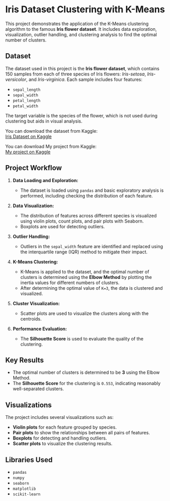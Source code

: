 # Iris Dataset Clustering with K-Means

This project demonstrates the application of the K-Means clustering algorithm to the famous **Iris flower dataset**. It includes data exploration, visualization, outlier handling, and clustering analysis to find the optimal number of clusters.

## Dataset

The dataset used in this project is the **Iris flower dataset**, which contains 150 samples from each of three species of Iris flowers: *Iris-setosa*, *Iris-versicolor*, and *Iris-virginica*. Each sample includes four features:
- `sepal_length`
- `sepal_width`
- `petal_length`
- `petal_width`

The target variable is the species of the flower, which is not used during clustering but aids in visual analysis.

You can download the dataset from Kaggle:  
[Iris Dataset on Kaggle](https://www.kaggle.com/datasets/arshid/iris-flower-dataset)

You can download My project from Kaggle:  
[My project on Kaggle](https://www.kaggle.com/code/mohamadrezazaheri/k-means-machine-learning-algorithms)


## Project Workflow

1. **Data Loading and Exploration:**
   - The dataset is loaded using `pandas` and basic exploratory analysis is performed, including checking the distribution of each feature.
   
2. **Data Visualization:**
   - The distribution of features across different species is visualized using violin plots, count plots, and pair plots with Seaborn.
   - Boxplots are used for detecting outliers.
   
3. **Outlier Handling:**
   - Outliers in the `sepal_width` feature are identified and replaced using the interquartile range (IQR) method to mitigate their impact.

4. **K-Means Clustering:**
   - K-Means is applied to the dataset, and the optimal number of clusters is determined using the **Elbow Method** by plotting the inertia values for different numbers of clusters.
   - After determining the optimal value of `K=3`, the data is clustered and visualized.

5. **Cluster Visualization:**
   - Scatter plots are used to visualize the clusters along with the centroids.
   
6. **Performance Evaluation:**
   - The **Silhouette Score** is used to evaluate the quality of the clustering.

## Key Results

- The optimal number of clusters is determined to be **3** using the Elbow Method.
- The **Silhouette Score** for the clustering is `0.553`, indicating reasonably well-separated clusters.

## Visualizations

The project includes several visualizations such as:
- **Violin plots** for each feature grouped by species.
- **Pair plots** to show the relationships between all pairs of features.
- **Boxplots** for detecting and handling outliers.
- **Scatter plots** to visualize the clustering results.

## Libraries Used

- `pandas`
- `numpy`
- `seaborn`
- `matplotlib`
- `scikit-learn`


